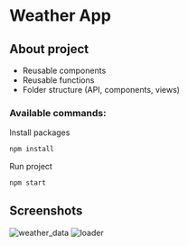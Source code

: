 # Weather App

## About project

- Reusable components
- Reusable functions
- Folder structure (API, components, views)

### Available commands:

Install packages

```sh
npm install
```

Run project

```sh
npm start
```

## Screenshots

![weather_data](https://user-images.githubusercontent.com/72163962/149831164-d8fa504f-6ae8-4514-aadf-8be2e44655d4.png)
![loader](https://user-images.githubusercontent.com/72163962/149831167-879dcc6b-447d-4a65-a13f-3e00d19d7821.png)